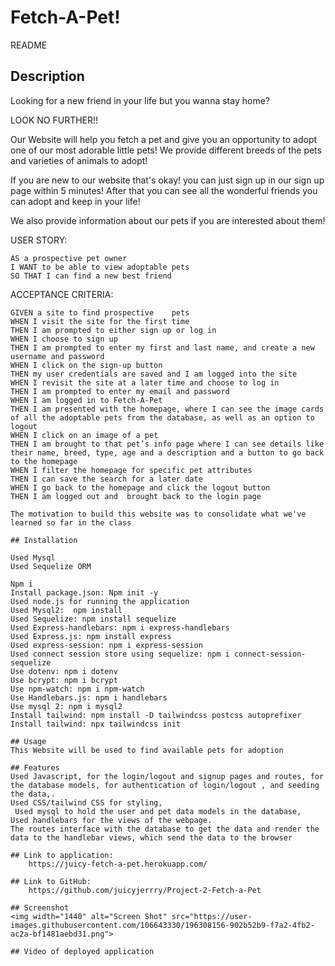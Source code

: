 # Fetch-A-Pet!
README

## Description

Looking for a new friend in your life but you wanna stay home?

LOOK NO FURTHER!!

Our Website will help you fetch a pet and give you an opportunity to adopt one of our most adorable little pets!
We provide different breeds of the pets and varieties of animals to adopt!

If you are new to our website that's okay! you can just sign up in our sign up page within 5 minutes! 
After that you can see all the wonderful friends you can adopt and keep in your life!

We also provide information about our pets if you are interested about them!

USER STORY:
```
AS a prospective pet owner
I WANT to be able to view adoptable pets
SO THAT I can find a new best friend
```

ACCEPTANCE CRITERIA:
```
GIVEN a site to find prospective	pets
WHEN I visit the site for the first time
THEN I am prompted to either sign up or log in
WHEN I choose to sign up
THEN I am prompted to enter my first and last name, and create a new username and password
WHEN I click on the sign-up button
THEN my user credentials are saved and I am logged into the site
WHEN I revisit the site at a later time and choose to log in
THEN I am prompted to enter my email and password
WHEN I am logged in to Fetch-A-Pet
THEN I am presented with the homepage, where I can see the image cards of all the adoptable pets from the database, as well as an option to logout
WHEN I click on an image of a pet
THEN I am brought to that pet’s info page where I can see details like their name, breed, type, age and a description and a button to go back to the homepage
WHEN I filter the homepage for specific pet attributes
THEN I can save the search for a later date
WHEN I go back to the homepage and click the logout button
THEN I am logged out and  brought back to the login page

The motivation to build this website was to consolidate what we've learned so far in the class

## Installation

Used Mysql
Used Sequelize ORM

Npm i
Install package.json: Npm init -y
Used node.js for running the application 
Used Mysql2:  npm install
Used Sequelize: npm install sequelize
Used Express-handlebars: npm i express-handlebars
Used Express.js: npm install express
Used express-session: npm i express-session
Used connect session store using sequelize: npm i connect-session-sequelize
Use dotenv: npm i dotenv
Use bcrypt: npm i bcrypt
Use npm-watch: npm i npm-watch
Use Handlebars.js: npm i handlebars
Use mysql 2: npm i mysql2
Install tailwind: npm install -D tailwindcss postcss autoprefixer 
Install tailwind: npx tailwindcss init 

## Usage
This Website will be used to find available pets for adoption

## Features
Used Javascript, for the login/logout and signup pages and routes, for the database models, for authentication of login/logout , and seeding the data,.
Used CSS/tailwind CSS for styling,
 Used mysql to hold the user and pet data models in the database, 
Used handlebars for the views of the webpage. 
The routes interface with the database to get the data and render the data to the handlebar views, which send the data to the browser

## Link to application: 
	https://juicy-fetch-a-pet.herokuapp.com/

## Link to GitHub:
	https://github.com/juicyjerrry/Project-2-Fetch-a-Pet

## Screenshot
<img width="1440" alt="Screen Shot" src="https://user-images.githubusercontent.com/106643330/196308156-902b52b9-f7a2-4fb2-ac2a-bf1481aebd31.png">

## Video of deployed application


